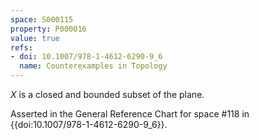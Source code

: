```yaml
---
space: S000115
property: P000016
value: true
refs:
- doi: 10.1007/978-1-4612-6290-9_6
  name: Counterexamples in Topology
---
```


$X$ is a closed and bounded subset of the plane.

Asserted in the General Reference Chart for space #118 in
{{doi:10.1007/978-1-4612-6290-9_6}}.
